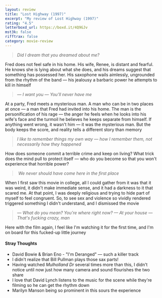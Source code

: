 ```yaml
---
layout: review
title: "Lost Highway (1997)"
excerpt: "My review of Lost Highway (1997)"
rating: "4.5"
letterboxd_url: https://boxd.it/4Q9GJv
mst3k: false
rifftrax: false
category: movie-review
---
```


<blockquote><i>Did I dream that you dreamed about me?</i></blockquote>Fred does not feel safe in his home. His wife, Renee, is distant and fearful. He knows she is lying about what she does, and his dreams suggest that something has possessed her. His saxophone wails aimlessly, ungrounded from the rhythm of the band — his jealousy a barbaric power he attempts to kill in himself
<blockquote><i>— I want you
</i><i>— You'll never have me</i></blockquote>At a party, Fred meets a mysterious man. A man who can be in two places at once — a man that Fred had invited into his home. The man is the personification of his rage — the anger he feels when he looks into his wife's face and the turmoil he believes he keeps separate from himself. If anything went wrong, it wasn't him — it was the mysterious man. But the body keeps the score, and reality tells a different story than memory
<blockquote><i>I like to remember things my own way — how I remember them, not necessarily how they happened</i></blockquote>How does someone commit a terrible crime and keep on living? What trick does the mind pull to protect itself — who do you become so that you won't experience that horrible power?
<blockquote><i> We never should have come here in the first place</i></blockquote>When I first saw this movie in college, all I could gather from it was that it was weird, it didn't make immediate sense, and it had a darkness to it that scared me. At that point, I was deeply religious and trying to hide part of myself to feel congruent. So, to see sex and violence so vividly rendered triggered something I didn't understand, and I dismissed the movie
<blockquote><i>— What do you mean? You're where right now?
</i><i>— At your house
</i><i>— That's fucking crazy, man</i></blockquote>Here with the film again, I feel like I'm watching it for the first time, and I'm on board for this fucked-up little journey 

#### Stray Thoughts

- David Bowie & Brian Eno - "I'm Deranged" — such a killer track
- I didn't realize that Bill Pullman plays those sax parts!
- Having watched <i>Mulholland Dr</i> several times more than this, I didn't notice until now just how many camera and sound flourishes the two share
- I love that David Lynch listens to the music for the scene while they're filming so he can get the rhythm down
- Marilyn Manson being so prominent in this sours the experience

